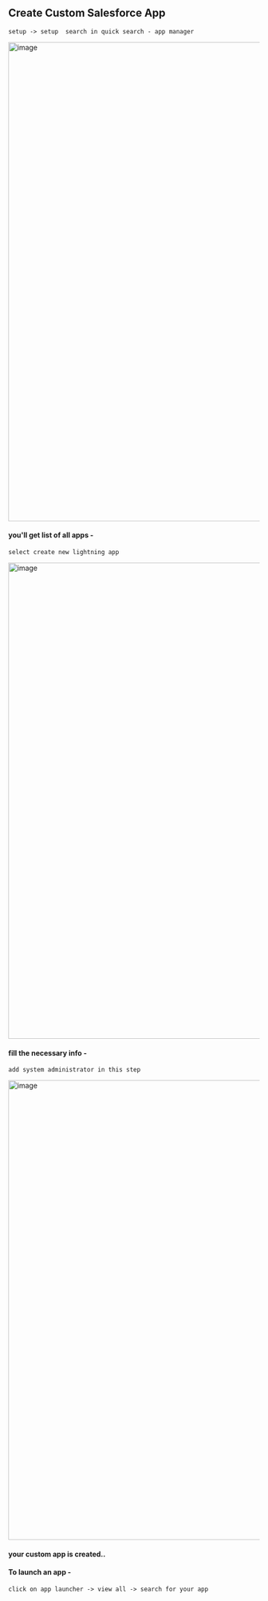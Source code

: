 ## Create Custom Salesforce App 

``
setup -> setup 
search in quick search - app manager 
``

<img width="960" alt="image" src="https://github.com/Sapna127/SemVI/assets/91309280/1324ded4-a01c-4e79-99b7-3db8c10633bd">


#### you'll get list of all apps - 

 ``
select create new lightning app
``

<img width="954" alt="image" src="https://github.com/Sapna127/SemVI/assets/91309280/b1e12e22-7c2c-446d-850b-0e764fa07112">

#### fill the necessary info -

``
add system administrator in this step 
``

<img width="921" alt="image" src="https://github.com/Sapna127/SemVI/assets/91309280/83fb6b7b-0b4a-4da7-ac20-ba4bddd31cf0">

#### your custom app is created..

#### To launch an app -

``
click on app launcher -> view all -> search for your app 
``

